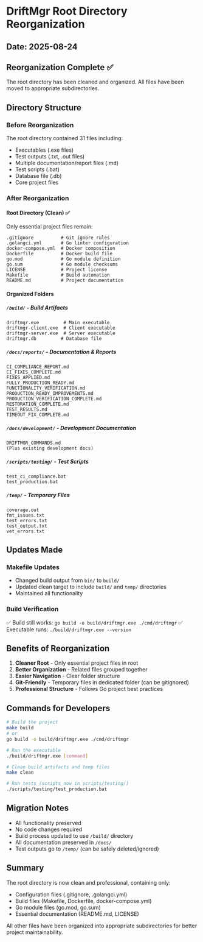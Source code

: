 # DriftMgr Root Directory Reorganization

## Date: 2025-08-24

## Reorganization Complete ✅

The root directory has been cleaned and organized. All files have been moved to appropriate subdirectories.

## Directory Structure

### Before Reorganization
The root directory contained 31 files including:
- Executables (.exe files)
- Test outputs (.txt, .out files)
- Multiple documentation/report files (.md)
- Test scripts (.bat)
- Database file (.db)
- Core project files

### After Reorganization

#### Root Directory (Clean) ✅
Only essential project files remain:
```
.gitignore          # Git ignore rules
.golangci.yml       # Go linter configuration
docker-compose.yml  # Docker composition
Dockerfile          # Docker build file
go.mod              # Go module definition
go.sum              # Go module checksums
LICENSE             # Project license
Makefile            # Build automation
README.md           # Project documentation
```

#### Organized Folders

##### `/build/` - Build Artifacts
```
driftmgr.exe         # Main executable
driftmgr-client.exe  # Client executable
driftmgr-server.exe  # Server executable
driftmgr.db         # Database file
```

##### `/docs/reports/` - Documentation & Reports
```
CI_COMPLIANCE_REPORT.md
CI_FIXES_COMPLETE.md
FIXES_APPLIED.md
FULLY_PRODUCTION_READY.md
FUNCTIONALITY_VERIFICATION.md
PRODUCTION_READY_IMPROVEMENTS.md
PRODUCTION_VERIFICATION_COMPLETE.md
RESTORATION_COMPLETE.md
TEST_RESULTS.md
TIMEOUT_FIX_COMPLETE.md
```

##### `/docs/development/` - Development Documentation
```
DRIFTMGR_COMMANDS.md
(Plus existing development docs)
```

##### `/scripts/testing/` - Test Scripts
```
test_ci_compliance.bat
test_production.bat
```

##### `/temp/` - Temporary Files
```
coverage.out
fmt_issues.txt
test_errors.txt
test_output.txt
vet_errors.txt
```

## Updates Made

### Makefile Updates
- Changed build output from `bin/` to `build/`
- Updated clean target to include `build/` and `temp/` directories
- Maintained all functionality

### Build Verification
✅ Build still works: `go build -o build/driftmgr.exe ./cmd/driftmgr`
✅ Executable runs: `./build/driftmgr.exe --version`

## Benefits of Reorganization

1. **Cleaner Root** - Only essential project files in root
2. **Better Organization** - Related files grouped together
3. **Easier Navigation** - Clear folder structure
4. **Git-Friendly** - Temporary files in dedicated folder (can be gitignored)
5. **Professional Structure** - Follows Go project best practices

## Commands for Developers

```bash
# Build the project
make build
# or
go build -o build/driftmgr.exe ./cmd/driftmgr

# Run the executable
./build/driftmgr.exe [command]

# Clean build artifacts and temp files
make clean

# Run tests (scripts now in scripts/testing/)
./scripts/testing/test_production.bat
```

## Migration Notes

- All functionality preserved
- No code changes required
- Build process updated to use `/build/` directory
- All documentation preserved in `/docs/`
- Test outputs go to `/temp/` (can be safely deleted/ignored)

## Summary

The root directory is now clean and professional, containing only:
- Configuration files (.gitignore, .golangci.yml)
- Build files (Makefile, Dockerfile, docker-compose.yml)
- Go module files (go.mod, go.sum)
- Essential documentation (README.md, LICENSE)

All other files have been organized into appropriate subdirectories for better project maintainability.